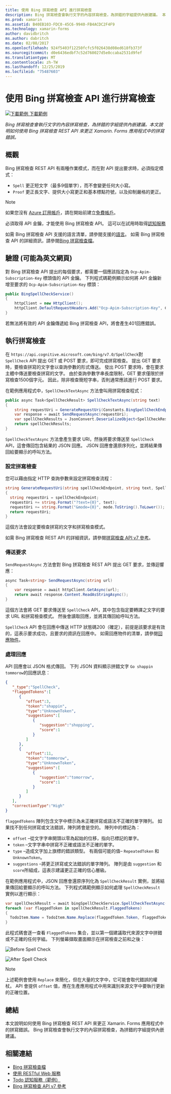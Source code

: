 ```yaml
---
title: 使用 Bing 拼寫檢查 API 進行拼寫檢查
description: Bing 拼寫檢查會執行文字的內容拼寫檢查，為拼錯的字組提供內嵌建議。 本文說明如何使用 Bing 拼寫檢查 REST API 來更正 Xamarin. Forms 應用程式中的拼寫錯誤。
ms.prod: xamarin
ms.assetid: B40EB103-FDC0-45C6-9940-FB4ACDC2F4F9
ms.technology: xamarin-forms
author: davidbritch
ms.author: dabritch
ms.date: 02/08/2017
ms.openlocfilehash: 924f5403f12250fcfc5f026438d08ed618fb373f
ms.sourcegitcommit: d0e6436edbf7c52d760027d5e0ccaba2531d9fef
ms.translationtype: MT
ms.contentlocale: zh-TW
ms.lasthandoff: 12/25/2019
ms.locfileid: "75487603"
---
```

# <a name="spell-checking-using-the-bing-spell-check-api"></a>使用 Bing 拼寫檢查 API 進行拼寫檢查

[![下載範例](~/media/shared/download.png) 下載範例](https://docs.microsoft.com/samples/xamarin/xamarin-forms-samples/webservices-todocognitiveservices)

_Bing 拼寫檢查會執行文字的內容拼寫檢查，為拼錯的字組提供內嵌建議。本文說明如何使用 Bing 拼寫檢查 REST API 來更正 Xamarin. Forms 應用程式中的拼寫錯誤。_

## <a name="overview"></a>概觀

Bing 拼寫檢查 REST API 有兩種作業模式，而在對 API 提出要求時，必須指定模式：

- `Spell` 更正短文字（最多9個單字），而不會變更任何大小寫。
- `Proof` 更正長文字、提供大小寫更正和基本標點符號，以及抑制嚴格的更正。

> [!NOTE]
> 如果您沒有 [Azure 訂用帳戶](/azure/guides/developer/azure-developer-guide#understanding-accounts-subscriptions-and-billing)，請在開始前建立[免費帳戶](https://aka.ms/azfree-docs-mobileapps)。

必須取得 API 金鑰，才能使用 Bing 拼寫檢查 API。 這可以在試用時取得[認知服務](https://azure.microsoft.com/try/cognitive-services/)

如需 Bing 拼寫檢查 API 支援的語言清單，請參閱支援的[語言](/azure/cognitive-services/bing-spell-check/bing-spell-check-supported-languages/)。 如需 Bing 拼寫檢查 API 的詳細資訊，請參閱[Bing 拼寫檢查檔](/azure/cognitive-services/bing-spell-check/)。

## <a name="authentication"></a>驗證  (可能為英文網頁)

對 Bing 拼寫檢查 API 提出的每個要求，都需要一個應該指定為 `Ocp-Apim-Subscription-Key` 標頭值的 API 金鑰。 下列程式碼範例顯示如何將 API 金鑰新增至要求的 `Ocp-Apim-Subscription-Key` 標頭：

```csharp
public BingSpellCheckService()
{
    httpClient = new HttpClient();
    httpClient.DefaultRequestHeaders.Add("Ocp-Apim-Subscription-Key", Constants.BingSpellCheckApiKey);
}
```

若無法將有效的 API 金鑰傳遞給 Bing 拼寫檢查 API，將會產生401回應錯誤。

## <a name="performing-spell-checking"></a>執行拼寫檢查

在 `https://api.cognitive.microsoft.com/bing/v7.0/SpellCheck`對 `SpellCheck` API 提出 GET 或 POST 要求，即可完成拼寫檢查。 提出 GET 要求時，要檢查拼寫的文字會以查詢參數的形式傳送。 發出 POST 要求時，會在要求主體中傳送要檢查拼寫的文字。 由於查詢參數字串長度限制，GET 要求僅限於拼寫檢查1500個字元。 因此，除非檢查簡短字串，否則通常應該進行 POST 要求。

在範例應用程式中，`SpellCheckTextAsync` 方法會叫用拼寫檢查程式：

```csharp
public async Task<SpellCheckResult> SpellCheckTextAsync(string text)
{
    string requestUri = GenerateRequestUri(Constants.BingSpellCheckEndpoint, text, SpellCheckMode.Spell);
    var response = await SendRequestAsync(requestUri);
    var spellCheckResults = JsonConvert.DeserializeObject<SpellCheckResult>(response);
    return spellCheckResults;
}
```

`SpellCheckTextAsync` 方法會產生要求 URI，然後將要求傳送至 `SpellCheck` API，這會傳回包含結果的 JSON 回應。 JSON 回應會還原序列化，並將結果傳回給要顯示的呼叫方法。

### <a name="configuring-spell-checking"></a>設定拼寫檢查

您可以藉由指定 HTTP 查詢參數來設定拼寫檢查流程：

```csharp
string GenerateRequestUri(string spellCheckEndpoint, string text, SpellCheckMode mode)
{
  string requestUri = spellCheckEndpoint;
  requestUri += string.Format("?text={0}", text);                         // text to spell check
  requestUri += string.Format("&mode={0}", mode.ToString().ToLower());    // spellcheck mode - proof or spell
  return requestUri;
}
```

這個方法會設定要檢查拼寫的文字和拼寫檢查模式。

如需 Bing 拼寫檢查 REST API 的詳細資訊，請參閱[拼寫檢查 API v7 參考](/rest/api/cognitiveservices/bing-spell-check-api-v7-reference/)。

### <a name="sending-the-request"></a>傳送要求

`SendRequestAsync` 方法會對 Bing 拼寫檢查 REST API 提出 GET 要求，並傳迴響應：

```csharp
async Task<string> SendRequestAsync(string url)
{
    var response = await httpClient.GetAsync(url);
    return await response.Content.ReadAsStringAsync();
}
```

這個方法會將 GET 要求傳送至 `SpellCheck` API，其中包含指定要轉譯之文字的要求 URL 和拼寫檢查模式。 然後會讀取回應，並將其傳回給呼叫方法。

`SpellCheck` API 會在回應中傳送 HTTP 狀態碼200（確定），前提是該要求是有效的，這表示要求成功，且要求的資訊在回應中。 如需回應物件的清單，請參閱[回應物件](/rest/api/cognitiveservices/bing-spell-check-api-v7-reference#response-objects)。

### <a name="processing-the-response"></a>處理回應

API 回應會以 JSON 格式傳回。 下列 JSON 資料顯示拼錯文字 `Go shappin tommorow`的回應訊息：

```json
{  
   "_type":"SpellCheck",
   "flaggedTokens":[  
      {  
         "offset":3,
         "token":"shappin",
         "type":"UnknownToken",
         "suggestions":[  
            {  
               "suggestion":"shopping",
               "score":1
            }
         ]
      },
      {  
         "offset":11,
         "token":"tommorow",
         "type":"UnknownToken",
         "suggestions":[  
            {  
               "suggestion":"tomorrow",
               "score":1
            }
         ]
      }
   ],
   "correctionType":"High"
}
```

`flaggedTokens` 陣列包含文字中標示為未正確拼寫或語法不正確的單字陣列。 如果找不到任何拼寫或文法錯誤，陣列將會是空的。 陣列中的標記為：

- `offset` –從文字字串開頭以零為起始的位移，指向已標記的單字。
- `token` –文字字串中拼寫不正確或語法不正確的單字。
- `type` –造成文字加上旗標的錯誤類型。 有兩個可能的值– `RepeatedToken` 和 `UnknownToken`。
- `suggestions` –將更正拼寫或文法錯誤的單字陣列。 陣列是由 `suggestion` 和 `score`所組成，這表示建議更正正確的信心層級。

在範例應用程式中，JSON 回應會還原序列化為 `SpellCheckResult` 實例，並將結果傳回給要顯示的呼叫方法。 下列程式碼範例顯示如何處理 `SpellCheckResult` 實例以進行顯示：

```csharp
var spellCheckResult = await bingSpellCheckService.SpellCheckTextAsync(TodoItem.Name);
foreach (var flaggedToken in spellCheckResult.FlaggedTokens)
{
  TodoItem.Name = TodoItem.Name.Replace(flaggedToken.Token, flaggedToken.Suggestions.FirstOrDefault().Suggestion);
}
```

此程式碼會逐一查看 `FlaggedTokens` 集合，並以第一個建議取代來源文字中拼錯或不正確的任何字組。 下列螢幕擷取畫面顯示在拼寫檢查之前和之後：

![](spell-check-images/before-spell-check.png "Before Spell Check")

![](spell-check-images/after-spell-check.png "After Spell Check")

> [!NOTE]
> 上述範例會使用 `Replace` 來簡化，但在大量的文字中，它可能會取代錯誤的權杖。 API 會提供 `offset` 值，應在生產應用程式中用來識別來源文字中要執行更新的正確位置。

## <a name="summary"></a>總結

本文說明如何使用 Bing 拼寫檢查 REST API 來更正 Xamarin. Forms 應用程式中的拼寫錯誤。 Bing 拼寫檢查會執行文字的內容拼寫檢查，為拼錯的字組提供內嵌建議。

## <a name="related-links"></a>相關連結

- [Bing 拼寫檢查檔](/azure/cognitive-services/bing-spell-check/)
- [使用 RESTful Web 服務](~/xamarin-forms/data-cloud/web-services/rest.md)
- [Todo 認知服務（範例）](https://docs.microsoft.com/samples/xamarin/xamarin-forms-samples/webservices-todocognitiveservices)
- [Bing 拼寫檢查 API v7 參考](/rest/api/cognitiveservices/bing-spell-check-api-v7-reference/)
